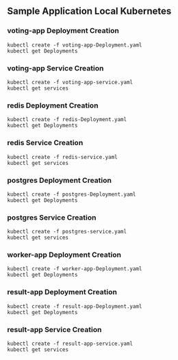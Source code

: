 ## Sample Application Local Kubernetes 

### voting-app Deployment Creation
```
kubectl create -f voting-app-Deployment.yaml
kubectl get Deployments
```

### voting-app Service Creation
```
kubectl create -f voting-app-service.yaml
kubectl get services 
```

### redis Deployment Creation
```
kubectl create -f redis-Deployment.yaml
kubectl get Deployments
```

### redis Service Creation
```
kubectl create -f redis-service.yaml
kubectl get services 
```

### postgres Deployment Creation
```
kubectl create -f postgres-Deployment.yaml
kubectl get Deployments
```

### postgres Service Creation
```
kubectl create -f postgres-service.yaml
kubectl get services
```

### worker-app Deployment Creation
```
kubectl create -f worker-app-Deployment.yaml
kubectl get Deployments
```

### result-app Deployment Creation
```
kubectl create -f result-app-Deployment.yaml
kubectl get Deployments
```

### result-app Service Creation
```
kubectl create -f result-app-service.yaml
kubectl get services
```